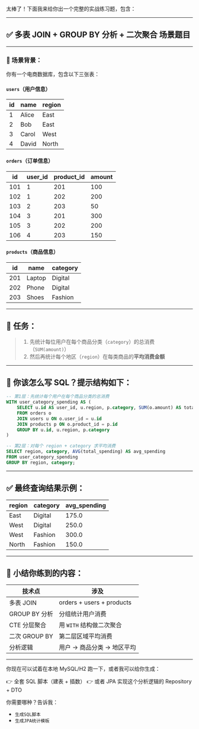 太棒了！下面我来给你出一个完整的实战练习题，包含：

---

## ✅ 多表 JOIN + GROUP BY 分析 + 二次聚合 场景题目

---

### 🎯 场景背景：

你有一个电商数据库，包含以下三张表：

#### `users`（用户信息）

| id | name  | region |
| -- | ----- | ------ |
| 1  | Alice | East   |
| 2  | Bob   | East   |
| 3  | Carol | West   |
| 4  | David | North  |

#### `orders`（订单信息）

| id  | user\_id | product\_id | amount |
| --- | -------- | ----------- | ------ |
| 101 | 1        | 201         | 100    |
| 102 | 1        | 202         | 200    |
| 103 | 2        | 203         | 50     |
| 104 | 3        | 201         | 300    |
| 105 | 3        | 202         | 200    |
| 106 | 4        | 203         | 150    |

#### `products`（商品信息）

| id  | name   | category |
| --- | ------ | -------- |
| 201 | Laptop | Digital  |
| 202 | Phone  | Digital  |
| 203 | Shoes  | Fashion  |

---

## 🧩 任务：

> 1. 先统计每位用户在每个商品分类（`category`）的总消费（`SUM(amount)`）
> 2. 然后再统计每个地区（`region`）在每类商品的**平均消费金额**

---

## 📝 你该怎么写 SQL？提示结构如下：

```sql
-- 第1层：先统计每个用户在每个商品分类的总消费
WITH user_category_spending AS (
    SELECT u.id AS user_id, u.region, p.category, SUM(o.amount) AS total_spending
    FROM orders o
    JOIN users u ON o.user_id = u.id
    JOIN products p ON o.product_id = p.id
    GROUP BY u.id, u.region, p.category
)

-- 第2层：对每个 region + category 求平均消费
SELECT region, category, AVG(total_spending) AS avg_spending
FROM user_category_spending
GROUP BY region, category;
```

---

## ✅ 最终查询结果示例：

| region | category | avg\_spending |
| ------ | -------- | ------------- |
| East   | Digital  | 175.0         |
| West   | Digital  | 250.0         |
| West   | Fashion  | 300.0         |
| North  | Fashion  | 150.0         |

---

## 🧠 小结你练到的内容：

| 技术点         | 涉及                        |
| ----------- | ------------------------- |
| 多表 JOIN     | orders + users + products |
| GROUP BY 分析 | 分组统计用户消费                  |
| CTE 分层聚合    | 用 `WITH` 结构做二次聚合          |
| 二次 GROUP BY | 第二层区域平均消费                 |
| 分析逻辑        | 用户 → 商品分类 → 地区平均          |

---

你现在可以试着在本地 MySQL/H2 跑一下，或者我可以给你生成：

👉 全套 SQL 脚本（建表 + 插数）
👉 或者 JPA 实现这个分析逻辑的 Repository + DTO

你需要哪种？告诉我：

* `生成SQL脚本`
* `生成JPA统计模板`
